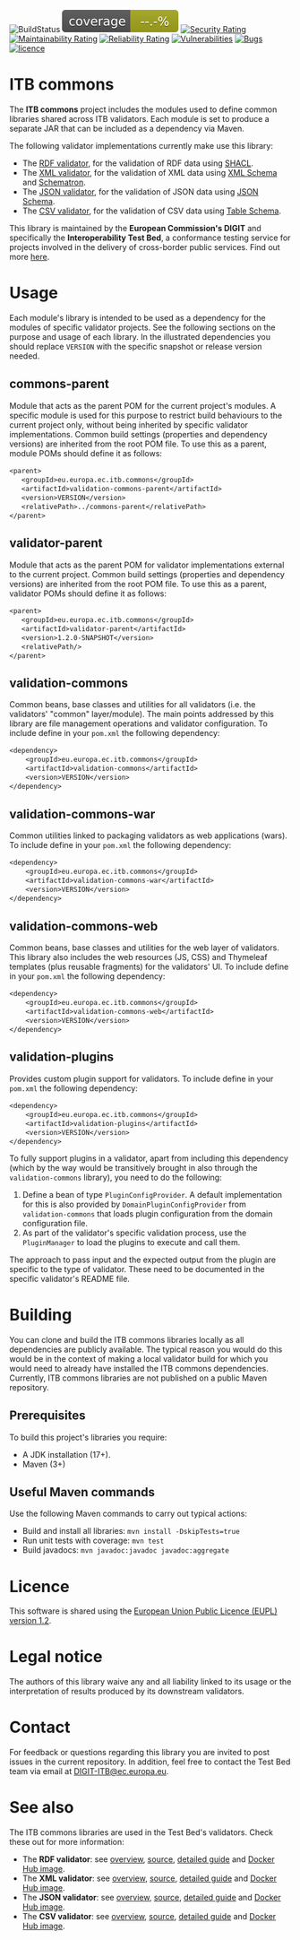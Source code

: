 ![BuildStatus](https://github.com/ISAITB/itb-commons/actions/workflows/main.yml/badge.svg)
![Coverage](.github/badges/jacoco.svg)
[![Security Rating](https://sonarcloud.io/api/project_badges/measure?project=ISAITB_itb-commons&metric=security_rating)](https://sonarcloud.io/summary/new_code?id=ISAITB_itb-commons)
[![Maintainability Rating](https://sonarcloud.io/api/project_badges/measure?project=ISAITB_itb-commons&metric=sqale_rating)](https://sonarcloud.io/summary/new_code?id=ISAITB_itb-commons)
[![Reliability Rating](https://sonarcloud.io/api/project_badges/measure?project=ISAITB_itb-commons&metric=reliability_rating)](https://sonarcloud.io/summary/new_code?id=ISAITB_itb-commons)
[![Vulnerabilities](https://sonarcloud.io/api/project_badges/measure?project=ISAITB_itb-commons&metric=vulnerabilities)](https://sonarcloud.io/summary/new_code?id=ISAITB_itb-commons)
[![Bugs](https://sonarcloud.io/api/project_badges/measure?project=ISAITB_itb-commons&metric=bugs)](https://sonarcloud.io/summary/new_code?id=ISAITB_itb-commons)
[![licence](https://img.shields.io/github/license/ISAITB/itb-commons.svg?color=blue)](https://github.com/ISAITB/itb-commons/blob/master/LICENCE.txt)

# ITB commons

The **ITB commons** project includes the modules used to define common libraries shared across ITB validators. Each module is set to 
produce a separate JAR that can be included as a dependency via Maven.

The following validator implementations currently make use this library:
* The [RDF validator](https://github.com/ISAITB/shacl-validator), for the validation of RDF data using [SHACL](https://www.w3.org/TR/shacl/).
* The [XML validator](https://github.com/ISAITB/xml-validator), for the validation of XML data using [XML Schema](https://www.w3.org/standards/xml/schema.html) and [Schematron](https://schematron.com/).
* The [JSON validator](https://github.com/ISAITB/json-validator), for the validation of JSON data using [JSON Schema](https://json-schema.org/).
* The [CSV validator](https://github.com/ISAITB/csv-validator), for the validation of CSV data using [Table Schema](https://specs.frictionlessdata.io/table-schema/).

This library is maintained by the **European Commission's DIGIT** and specifically the **Interoperability Test Bed**,
a conformance testing service for projects involved in the delivery of cross-border public services. Find out more 
[here](https://joinup.ec.europa.eu/collection/interoperability-test-bed-repository/solution/interoperability-test-bed).

# Usage

Each module's library is intended to be used as a dependency for the modules of specific validator projects. See the
following sections on the purpose and usage of each library. In the illustrated dependencies you should replace 
`VERSION` with the specific snapshot or release version needed.

## commons-parent

Module that acts as the parent POM for the current project's modules. A specific module is used for this purpose
to restrict build behaviours to the current project only, without being inherited by specific validator
implementations. Common build settings (properties and dependency versions) are inherited from the root POM file.
To use this as a parent, module POMs should define it as follows:

```
<parent>
   <groupId>eu.europa.ec.itb.commons</groupId>
   <artifactId>validation-commons-parent</artifactId>
   <version>VERSION</version>
   <relativePath>../commons-parent</relativePath>
</parent>
```

## validator-parent

Module that acts as the parent POM for validator implementations external to the current project.  Common build 
settings (properties and dependency versions) are inherited from the root POM file. To use this as a parent, validator 
POMs should define it as follows:

```
<parent>
   <groupId>eu.europa.ec.itb.commons</groupId>
   <artifactId>validator-parent</artifactId>
   <version>1.2.0-SNAPSHOT</version>
   <relativePath/>
</parent>
```

## validation-commons

Common beans, base classes and utilities for all validators (i.e. the validators' "common" layer/module). The main 
points addressed by this library are file management operations and validator configuration. To include define in 
your `pom.xml` the following dependency:

```
<dependency>
    <groupId>eu.europa.ec.itb.commons</groupId>
    <artifactId>validation-commons</artifactId>
    <version>VERSION</version>
</dependency>
```

## validation-commons-war

Common utilities linked to packaging validators as web applications (wars). To include define in your `pom.xml` 
the following dependency:

```
<dependency>
    <groupId>eu.europa.ec.itb.commons</groupId>
    <artifactId>validation-commons-war</artifactId>
    <version>VERSION</version>
</dependency>
```

## validation-commons-web

Common beans, base classes and utilities for the web layer of validators. This library also includes the web resources
(JS, CSS) and Thymeleaf templates (plus reusable fragments) for the validators' UI. To include define in your `pom.xml`
the following dependency:

```
<dependency>
    <groupId>eu.europa.ec.itb.commons</groupId>
    <artifactId>validation-commons-web</artifactId>
    <version>VERSION</version>
</dependency>
```

## validation-plugins

Provides custom plugin support for validators. To include define in your `pom.xml` the following dependency:

```
<dependency>
    <groupId>eu.europa.ec.itb.commons</groupId>
    <artifactId>validation-plugins</artifactId>
    <version>VERSION</version>
</dependency>
```

To fully support plugins in a validator, apart from including this dependency (which by the way would be transitively brought in also through the `validation-commons` library),
you need to do the following:
1. Define a bean of type `PluginConfigProvider`. A default implementation for this is also provided by `DomainPluginConfigProvider` from `validation-commons` that loads plugin
   configuration from the domain configuration file.
2. As part of the validator's specific validation process, use the `PluginManager` to load the plugins to execute and call them.

The approach to pass input and the expected output from the plugin are specific to the type of validator. These need to be documented in the specific validator's README file.

# Building

You can clone and build the ITB commons libraries locally as all dependencies are publicly available. The typical reason
you would do this would be in the context of making a local validator build for which you would need to already have 
installed the ITB commons dependencies. Currently, ITB commons libraries are not published on a public Maven repository.  

## Prerequisites

To build this project's libraries you require:
* A JDK installation (17+).
* Maven (3+)

## Useful Maven commands

Use the following Maven commands to carry out typical actions:
* Build and install all libraries: `mvn install -DskipTests=true`
* Run unit tests with coverage: `mvn test`
* Build javadocs: `mvn javadoc:javadoc javadoc:aggregate`

# Licence

This software is shared using the [European Union Public Licence (EUPL) version 1.2](https://joinup.ec.europa.eu/collection/eupl/eupl-text-eupl-12).

# Legal notice

The authors of this library waive any and all liability linked to its usage or the interpretation of results produced
by its downstream validators.

# Contact

For feedback or questions regarding this library you are invited to post issues in the current repository. In addition,
feel free to contact the Test Bed team via email at [DIGIT-ITB@ec.europa.eu](mailto:DIGIT-ITB@ec.europa.eu).

# See also

The ITB commons libraries are used in the Test Bed's validators. Check these out for more
information:
* The **RDF validator**: see [overview](https://joinup.ec.europa.eu/collection/interoperability-test-bed-repository/solution/rdf-validator), [source](https://github.com/ISAITB/shacl-validator), [detailed guide](https://www.itb.ec.europa.eu/docs/guides/latest/validatingRDF/) and [Docker Hub image](https://hub.docker.com/r/isaitb/shacl-validator).
* The **XML validator**: see [overview](https://joinup.ec.europa.eu/collection/interoperability-test-bed-repository/solution/xml-validator), [source](https://github.com/ISAITB/xml-validator), [detailed guide](https://www.itb.ec.europa.eu/docs/guides/latest/validatingXML/) and [Docker Hub image](https://hub.docker.com/r/isaitb/xml-validator).
* The **JSON validator**: see [overview](https://joinup.ec.europa.eu/collection/interoperability-test-bed-repository/solution/json-validator), [source](https://github.com/ISAITB/json-validator), [detailed guide](https://www.itb.ec.europa.eu/docs/guides/latest/validatingJSON/) and [Docker Hub image](https://hub.docker.com/r/isaitb/json-validator).
* The **CSV validator**: see [overview](https://joinup.ec.europa.eu/collection/interoperability-test-bed-repository/solution/csv-validator), [source](https://github.com/ISAITB/csv-validator), [detailed guide](https://www.itb.ec.europa.eu/docs/guides/latest/validatingCSV/) and [Docker Hub image](https://hub.docker.com/r/isaitb/csv-validator).